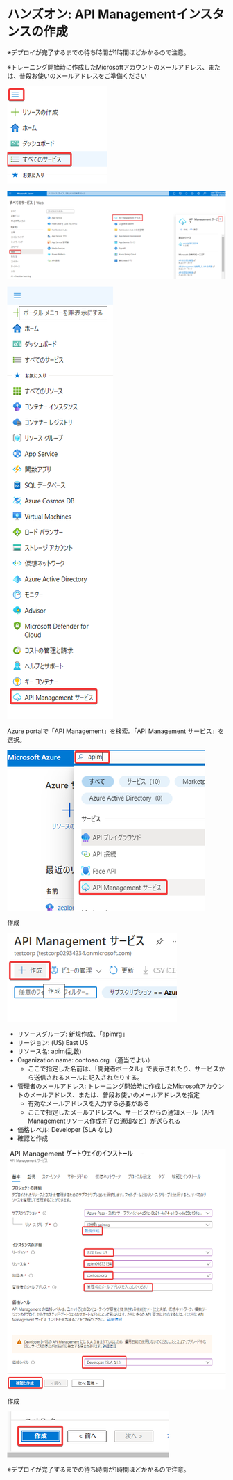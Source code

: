 # ハンズオン: API Managementインスタンスの作成

※デプロイが完了するまでの待ち時間が1時間ほどかかるので注意。

※トレーニング開始時に作成したMicrosoftアカウントのメールアドレス、または、普段お使いのメールアドレスをご準備ください

![](images/ss-2022-04-08-08-33-48.png)

![](images/ss-2022-04-08-08-33-20.png)

![](images/ss-2022-04-08-08-34-14.png)

Azure portalで「API Management」を検索。「API Management サービス」を選択。

![](images/ss-2022-04-07-11-30-51.png)

作成

![](images/ss-2022-04-07-11-31-24.png)

- リソースグループ: 新規作成、「apimrg」
- リージョン: (US) East US
- リソース名: apim(乱数)
- Organization name: contoso.org （適当でよい）
  - ここで指定した名前は、「開発者ポータル」で表示されたり、サービスから送信されるメールに記入されたりする。
- 管理者のメールアドレス: トレーニング開始時に作成したMicrosoftアカウントのメールアドレス、または、普段お使いのメールアドレスを指定
  - 有効なメールアドレスを入力する必要がある
  - ここで指定したメールアドレスへ、サービスからの通知メール（API Managementリソース作成完了の通知など）が送られる
- 価格レベル: Developer (SLA なし)
- 確認と作成

![](images/ss-2022-04-07-11-34-17.png)

作成

![](images/ss-2022-04-07-11-37-48.png)

※デプロイが完了するまでの待ち時間が1時間ほどかかるので注意。

